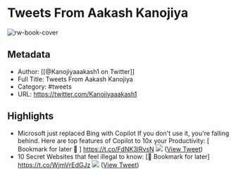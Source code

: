 # Tweets From Aakash Kanojiya

![rw-book-cover](https://pbs.twimg.com/profile_images/1654766780303147008/YGaF5p21.jpg)

## Metadata
- Author: [[@Kanojiyaaakash1 on Twitter]]
- Full Title: Tweets From Aakash Kanojiya
- Category: #tweets
- URL: https://twitter.com/Kanojiyaaakash1

## Highlights
- Microsoft just replaced Bing with Copilot
  If you don't use it, you're falling behind.
  Here are top features of Copilot to 10x your Productivity:
  [ Bookmark for later 🔖 ] https://t.co/FdNK3lRvsN
  ![](https://pbs.twimg.com/media/F_mCz3YaUAA_f5P.jpg) ([View Tweet](https://twitter.com/Kanojiyaaakash1/status/1727559929094115401))
- 10 Secret Websites that feel illegal to know:
  [🔖 Bookmark for later] https://t.co/WjmVrEdGJz
  ![](https://pbs.twimg.com/media/GABjcTgWQAA9JN1.jpg) ([View Tweet](https://twitter.com/Kanojiyaaakash1/status/1729493434438656135))

